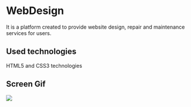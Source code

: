 <h1> WebDesign </h1>

It is a platform created to provide website design, repair and maintenance services for users.

<h2> Used technologies </h2>

HTML5 and CSS3 technologies

<h2>Screen Gif</h2>

![](Screen.gif)

